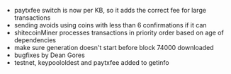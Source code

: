 * paytxfee switch is now per KB, so it adds the correct fee for large transactions
* sending avoids using coins with less than 6 confirmations if it can
* shitecoinMiner processes transactions in priority order based on age of dependencies
* make sure generation doesn't start before block 74000 downloaded
* bugfixes by Dean Gores
* testnet, keypoololdest and paytxfee added to getinfo

